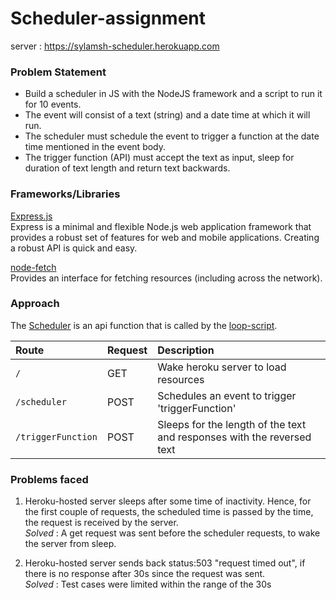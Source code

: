 # Scheduler-assignment

server : https://sylamsh-scheduler.herokuapp.com

### Problem Statement
- Build a scheduler in JS with the NodeJS framework and a script to run it for 10 events.
- The event will consist of a text (string) and a date time at which it will run.
- The scheduler must schedule the event to trigger a function at the date time mentioned in the event body.
- The trigger function (API) must accept the text as input, sleep for duration of text length and return text backwards.

### Frameworks/Libraries
[Express.js](https://expressjs.com/)  
Express is a minimal and flexible Node.js web application framework that provides a robust set of features for web and mobile applications. 
Creating a robust API is quick and easy.

[node-fetch](https://www.npmjs.com/package/node-fetch)  
Provides an interface for fetching resources (including across the network).

### Approach
The [Scheduler](https://github.com/Sylamsh/Scheduler-assignment/blob/main/scheduler/server.js) is an api function that is called by the [loop-script](https://github.com/Sylamsh/Scheduler-assignment/blob/main/client.js).

| Route  | Request  | Description |
| :----- |:-------- | :---------- |
| `/` | GET | Wake heroku server to load resources |
| `/scheduler` | POST | Schedules an event to trigger 'triggerFunction' |
| `/triggerFunction` | POST | Sleeps for the length of the text and responses with the reversed text |

### Problems faced

1. Heroku-hosted server sleeps after some time of inactivity. 
Hence, for the first couple of requests, the scheduled time is passed by the time, the request is received by the server.  
_Solved_ : A get request was sent before the scheduler requests, to wake the server from sleep.

2. Heroku-hosted server sends back status:503 "request timed out", if there is no response after 30s since the request was sent.  
_Solved_ : Test cases were limited within the range of the 30s 
